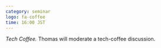 ```yaml
---
category: seminar
logo: fa-coffee
time: 16:00 JST
---
```


*Tech Coffee.* Thomas will moderate a tech-coffee discussion. 